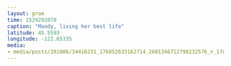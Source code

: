 ```yaml
---
layout: gram
time: 1529292870
caption: "Mandy, living her best life"
latitude: 45.5593
longitude: -122.65335
media:
- media/posts/201806/34416231_176852633162714_2681346712798232576_n_17855590753263282.jpg
---
```

